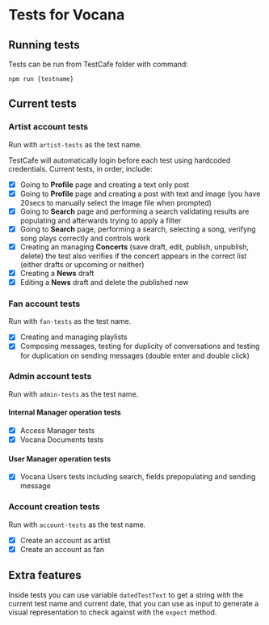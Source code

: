# Tests for Vocana

## Running tests
Tests can be run from TestCafe folder with command:

```
npm run {testname}
```

## Current tests

### Artist account tests
Run with `artist-tests` as the test name.

TestCafe will automatically login before each test using hardcoded credentials.
Current tests, in order, include:
- [x] Going to **Profile** page and creating a text only post
- [x] Going to **Profile** page and creating a post with text and image (you have 20secs to manually select the image file when prompted)
- [x] Going to **Search** page and performing a search validating results are populating and afterwards trying to apply a filter
- [x] Going to **Search** page, performing a search, selecting a song, verifyng song plays correctly and controls work
- [x] Creating an managing **Concerts** (save draft, edit, publish, unpublish, delete) the test also verifies if the concert appears in the correct list (either drafts or upcoming or neither)
- [x] Creating a **News** draft
- [x] Editing a **News** draft and delete the published new

### Fan account tests
Run with `fan-tests` as the test name.

- [x] Creating and managing playlists
- [x] Composing messages, testing for duplicity of conversations and testing for duplication on sending messages (double enter and double click)

### Admin account tests
Run with `admin-tests` as the test name.

#### Internal Manager operation tests
- [x] Access Manager tests
- [x] Vocana Documents tests

#### User Manager operation tests
- [x] Vocana Users tests including search, fields prepopulating and sending message

### Account creation tests
Run with `account-tests` as the test name.

- [x] Create an account as artist
- [x] Create an account as fan

## Extra features
Inside tests you can use variable `datedTestText` to get a string with the current test name and current date, that you can use as input to generate a visual representation to check against with the `expect` method.

